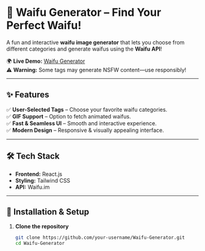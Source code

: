 # 🌸 Waifu Generator – Find Your Perfect Waifu!  

A fun and interactive **waifu image generator** that lets you choose from different categories and generate waifus using the **Waifu API**!  

🌍 **Live Demo:** [Waifu Generator](https://waifugenrator.netlify.app/)  
⚠️ **Warning:** Some tags may generate NSFW content—use responsibly!

---

## ✨ Features  
✅ **User-Selected Tags** – Choose your favorite waifu categories.  
✅ **GIF Support** – Option to fetch animated waifus.  
✅ **Fast & Seamless UI** – Smooth and interactive experience.  
✅ **Modern Design** – Responsive & visually appealing interface.  

---

## 🛠 Tech Stack  
- **Frontend:** React.js  
- **Styling:** Tailwind CSS  
- **API:** Waifu.im  

---

## 🔧 Installation & Setup  
1. **Clone the repository**  
   ```sh
   git clone https://github.com/your-username/Waifu-Generator.git
   cd Waifu-Generator
